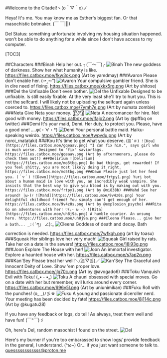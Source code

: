 #Welcome to the Citadel!ヽ(o＾▽＾o)ノ

Heya! It's me. You may know me as Esther's biggest fan. Or that masochistic botmaker. (￣ ￣|||)

Del Status: something unfortunate involving my housing situation happened. won't be able to do anything for a while since I don't have access to my computer. 

[TOC3]

##Characters
###Binah
Help her out. ╮(￣～￣)╭
![Binah](https://files.catbox.moe/fkw3ok.png)
The new goddess of darkness. Show her what humanity is like.
https://files.catbox.moe/fkw3ok.png
(Art by yamdmay)
###Avaron
Please don't enable her. (⇀‸↼‶)
![Avaron](https://files.catbox.moe/xkx5rg.png)
Your compulsive gambler friend. She is in dire need of fixing.
https://files.catbox.moe/xkx5rg.png
(Art by shitose)
###Del the Unfixable
Don't even bother.
![Del the Unfixable](https://files.catbox.moe/7ymh7e.png)
Designed to be unfixable. Is still easily fixable. At the very least she'll try to hurt you. This is not the selfcard. I will likely not be uploading the selfcard again unless coerced to.
https://files.catbox.moe/7ymh7e.png
(Art by numata zombie)
###Neta
Give Neta your money. [̲̅$̲̅(̲̅ ͡° ͜ʖ ͡°̲̅)̲̅$̲̅]
![Neta](https://files.catbox.moe/lfajo2.png)
A necromancer for hire. Not good with money.
https://files.catbox.moe/lfajo2.png
(Art by @pffbq on twitter)
###Demi
It's your maid, Demi.
Her duty, to protect you.
Please, have a good one! ....φ(・∀・*)
![Demi](https://files.catbox.moe/twpvdu.png)
Your personal battle maid. Haiku-speaking weirdo.
https://files.catbox.moe/twpvdu.png
(Art by noroi_rnatataki)
###Kou
It's time to get what you deserve. (`皿´＃)
![Kou](https://files.catbox.moe/gqeaav.png)
"I can fix him.", says girl who is much worse. Designed to "fix" saviorfags.
https://files.catbox.moe/gqeaav.png
(Art by afternooners, please do check them out!)
###Delirium
![Delirium](https://files.catbox.moe/mo5tbg.png)
Do bad things, get rewarded! If you feel shitty, you are most likely doing it right.
https://files.catbox.moe/mo5tbg.png
###Dawn
Please just let her feed you. (＾▽＾)
![Dawn](https://files.catbox.moe/frtpy1.png)
Yuri bot about a human maid in love with you, an incredibly weak vampire. She insists that the best way to give you blood is by making out with you.
https://files.catbox.moe/frtpy1.png
(Art by @mi838b)
###Mahd
See her around! |ω･)ﾉ
![Mahd](https://files.catbox.moe/9v4z0s.png)
Your delightful childhood friend! You simply can't get enough of her.
https://files.catbox.moe/9v4z0s.png
(Art by @explosion_psycho)
###Rita
Go on adventures with her! ♡(｡- ω -)
![Rita](https://files.catbox.moe/uh8j9a.png)
A humble courier. An unsung hero.
https://files.catbox.moe/uh8j9a.png
###Cleena
Please... give her a bath... _:(´ཀ`」 ∠):_
![Cleena](https://files.catbox.moe/7wfkgh.png)
Goddess of death and decay. Bath correction is needed.
https://files.catbox.moe/7wfkgh.png
(art by toasu)
###Squeak
Her siblings love her very much!
![Squeak](https://files.catbox.moe/18i93g.png)
Girl raised by rats. Take her on a date in the sewers!
https://files.catbox.moe/18i93g.png
###Joon
Explore The House with her!
![Joon](https://files.catbox.moe/s7ap2q.png)
An immortal investigator. Explore a haunted house with her.
https://files.catbox.moe/s7ap2q.png
###Kan'Sey
Please treat her well!＼(≧▽≦)／
![Kan'Sey](https://files.catbox.moe/ilg70c.png)
The Graceful and Innocent Deity of Love. Show 'em proper love.
https://files.catbox.moe/ilg70c.png
(Art by @avogado6)
###Toku
Vanquish Evil with Toku! („• ֊ •„)
![Toku](https://files.catbox.moe/696y5l.png)
A chuuni obsessed with special moves. Go on a date with her but remember, evil lurks around every corner.
https://files.catbox.moe/696y5l.png
(Art by uniunimikan)
###Fuku
Roll with the punches! (o_ _)ﾉ彡☆
![Fuku](https://files.catbox.moe/8j114c.png)
A young and passionate diceroller nerd. Your meeting has been decided by fate!
https://files.catbox.moe/8j114c.png
(Art by @kugatu28)

If you have any feedback or logs, do tell! As always, treat them well and have fun! (￣^￣)ゞ

Oh, here's Del, random masochist I found on the street.
![Del](https://files.catbox.moe/53wh10.png)

Here's my burner if you're too embarassed to show logs/ provide feedback in the general, I understand. (^ω~)
Or... if you just want someone to talk to.
guessssssssssss@proton.me